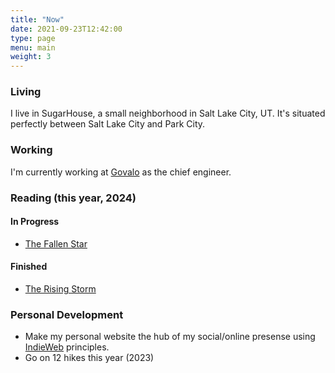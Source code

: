 ```yaml
---
title: "Now"
date: 2021-09-23T12:42:00
type: page
menu: main
weight: 3
---
```


### Living

I live in SugarHouse, a small neighborhood in Salt Lake City, UT. It's situated
perfectly between Salt Lake City and Park City.

### Working

I'm currently working at [Govalo](https://govalo.com/) as the chief engineer.

### Reading (this year, 2024)

#### In Progress

- [The Fallen Star](https://en.wikipedia.org/wiki/Star_Wars:_The_Fallen_Star)

#### Finished

- [The Rising Storm](https://en.wikipedia.org/wiki/Star_Wars:_The_Rising_Storm)

### Personal Development

- Make my personal website the hub of my social/online presense using [IndieWeb](https://indieweb.org/) principles.
- Go on 12 hikes this year (2023)
